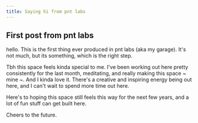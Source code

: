 ```yaml
---
title: Saying hi from pnt labs
---
```


## First post from pnt labs

hello. This is the first thing ever produced in pnt labs (aka my garage). It's not much, but its something, which is the right step.

Tbh this space feels kinda special to me. I've been working out here pretty consistently for the last month, meditating, and really making this space ~ mine ~. And I kinda love it. There's a creative and inspiring energy being out here, and I can't wait to spend more time out here.

Here's to hoping this space still feels this way for the next few years, and a lot of fun stuff can get built here.

Cheers to the future.